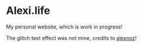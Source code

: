 # Alexi.life

My personal website, which is work in progress!

The glitch text effect was not mine, credits to [alexnoz](https://codepen.io/alexnoz/pen/PmvMZm)!

